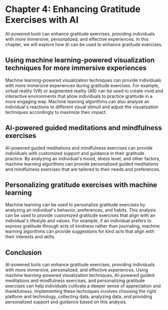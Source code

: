 Chapter 4: Enhancing Gratitude Exercises with AI
================================================

AI-powered tools can enhance gratitude exercises, providing individuals with more immersive, personalized, and effective experiences. In this chapter, we will explore how AI can be used to enhance gratitude exercises.

Using machine learning-powered visualization techniques for more immersive experiences
--------------------------------------------------------------------------------------

Machine learning-powered visualization techniques can provide individuals with more immersive experiences during gratitude exercises. For example, virtual reality (VR) or augmented reality (AR) can be used to create vivid and interactive environments that allow individuals to practice gratitude in a more engaging way. Machine learning algorithms can also analyze an individual's reactions to different visual stimuli and adjust the visualization techniques accordingly to maximize their impact.

AI-powered guided meditations and mindfulness exercises
-------------------------------------------------------

AI-powered guided meditations and mindfulness exercises can provide individuals with customized support and guidance in their gratitude practice. By analyzing an individual's mood, stress level, and other factors, machine learning algorithms can provide personalized guided meditations and mindfulness exercises that are tailored to their needs and preferences.

Personalizing gratitude exercises with machine learning
-------------------------------------------------------

Machine learning can be used to personalize gratitude exercises by analyzing an individual's behavior, preferences, and habits. This analysis can be used to provide customized gratitude exercises that align with an individual's lifestyle and values. For example, if an individual prefers to express gratitude through acts of kindness rather than journaling, machine learning algorithms can provide suggestions for kind acts that align with their interests and skills.

Conclusion
----------

AI-powered tools can enhance gratitude exercises, providing individuals with more immersive, personalized, and effective experiences. Using machine learning-powered visualization techniques, AI-powered guided meditations and mindfulness exercises, and personalizing gratitude exercises can help individuals cultivate a deeper sense of appreciation and thankfulness. Implementing these techniques involves choosing the right platform and technology, collecting data, analyzing data, and providing personalized support and guidance based on this analysis.
